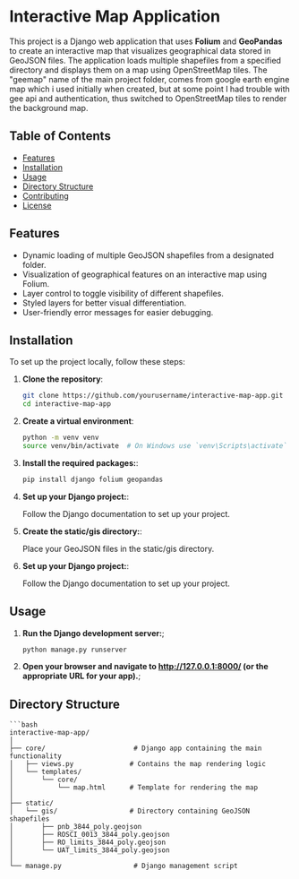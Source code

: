 # Interactive Map Application

This project is a Django web application that uses **Folium** and **GeoPandas** to create an interactive map that visualizes geographical data stored in GeoJSON files. The application loads multiple shapefiles from a specified directory and displays them on a map using OpenStreetMap tiles. The "geemap" name of the main project folder, comes from google earth engine map which i used initially when created, but at some point I had trouble with gee api and authentication, thus switched to OpenStreetMap tiles to render the background map.

## Table of Contents

- [Features](#features)
- [Installation](#installation)
- [Usage](#usage)
- [Directory Structure](#directory-structure)
- [Contributing](#contributing)
- [License](#license)

## Features

- Dynamic loading of multiple GeoJSON shapefiles from a designated folder.
- Visualization of geographical features on an interactive map using Folium.
- Layer control to toggle visibility of different shapefiles.
- Styled layers for better visual differentiation.
- User-friendly error messages for easier debugging.

## Installation

To set up the project locally, follow these steps:

1. **Clone the repository**:

   ```bash
   git clone https://github.com/yourusername/interactive-map-app.git
   cd interactive-map-app
2. **Create a virtual environment**:
    ```bash
    python -m venv venv
    source venv/bin/activate  # On Windows use `venv\Scripts\activate`
3. **Install the required packages:**:

   ```bash
   pip install django folium geopandas
4. **Set up your Django project:**:
    
    Follow the Django documentation to set up your project.
5. **Create the static/gis directory:**:

   Place your GeoJSON files in the static/gis directory.
4. **Set up your Django project:**:
    
    Follow the Django documentation to set up your project.
## Usage
1. **Run the Django development server:**;
    ```bash
    python manage.py runserver

2. **Open your browser and navigate to http://127.0.0.1:8000/ (or the appropriate URL for your app).**;

## Directory Structure

    ```bash
    interactive-map-app/
    │
    ├── core/                      # Django app containing the main functionality
    │   ├── views.py              # Contains the map rendering logic
    │   └── templates/
    │       └── core/
    │           └── map.html      # Template for rendering the map
    │
    ├── static/
    │   └── gis/                  # Directory containing GeoJSON shapefiles
    │       ├── pnb_3844_poly.geojson
    │       ├── ROSCI_0013_3844_poly.geojson
    │       ├── RO_limits_3844_poly.geojson
    │       └── UAT_limits_3844_poly.geojson
    │
    └── manage.py                  # Django management script





